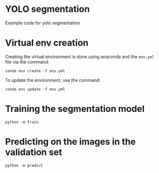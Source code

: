 # YOLO segmentation 

Example code for yolo segmentation

# Virtual env creation 

Creating the virtual environment is done using anaconda and the `env.yml` file via the command: 

```
conda env create -f env.yml
```

To update the environment, use the command: 

```
conda env update -f env.yml
```

# Training the segmentation model 

```
python -m train
```

# Predicting on the images in the validation set 

```
python -m predict
```
